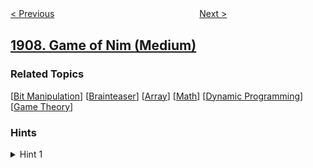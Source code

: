 <!--|This file generated by command(leetcode description); DO NOT EDIT.    |-->
<!--+----------------------------------------------------------------------+-->
<!--|@author    openset <openset.wang@gmail.com>                           |-->
<!--|@link      https://github.com/openset                                 |-->
<!--|@home      https://github.com/openset/leetcode                        |-->
<!--+----------------------------------------------------------------------+-->

[< Previous](../count-salary-categories "Count Salary Categories")
　　　　　　　　　　　　　　　　
[Next >](../remove-one-element-to-make-the-array-strictly-increasing "Remove One Element to Make the Array Strictly Increasing")

## [1908. Game of Nim (Medium)](https://leetcode.com/problems/game-of-nim "")



### Related Topics
  [[Bit Manipulation](../../tag/bit-manipulation/README.md)]
  [[Brainteaser](../../tag/brainteaser/README.md)]
  [[Array](../../tag/array/README.md)]
  [[Math](../../tag/math/README.md)]
  [[Dynamic Programming](../../tag/dynamic-programming/README.md)]
  [[Game Theory](../../tag/game-theory/README.md)]

### Hints
<details>
<summary>Hint 1</summary>
Simulate the game and try all possible moves for each player.
</details>
